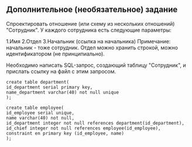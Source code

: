 ## Дополнительное (необязательное) задание
 Спроектировать отношение (или схему из нескольких отношений) "Сотрудник". У каждого сотрудника есть следующие параметры:

1.Имя
2.Отдел
3.Начальник (ссылка на начальника)
Примечание: начальник - тоже сотрудник. Отдел можно хранить строкой, можно идентификатором (не принципиально).

Необходимо написать SQL-запрос, создающий таблицу "Сотрудник", и прислать ссылку на файл с этим запросом.

```
create table department(
id_department serial primary key,
name_department varchar(40) not null unique
);

create table employee(
id_employee serial unique,
name varchar(40) not null,
id_department integer not null references department(id_department),
id_chief integer not null references employee(id_employee),
constraint en primary key (id_employee, name)
);

```	
